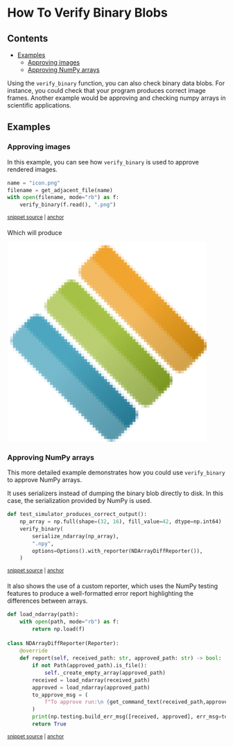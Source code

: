 # How To Verify Binary Blobs

<!-- toc -->
## Contents

  * [Examples](#examples)
    * [Approving images](#approving-images)
    * [Approving NumPy arrays](#approving-numpy-arrays)<!-- endToc -->

Using the `verify_binary` function, you can also check binary data blobs. For instance, you could check that your 
program produces correct image frames. Another example would be approving and checking numpy arrays in scientific 
applications.

## Examples

### Approving images
In this example, you can see how `verify_binary` is used to approve rendered images.

<!-- snippet: verify_binary_image -->
<a id='snippet-verify_binary_image'></a>
```py
name = "icon.png"
filename = get_adjacent_file(name)
with open(filename, mode="rb") as f:
    verify_binary(f.read(), ".png")
```
<sup><a href='/tests/test_verify.py#L183-L188' title='Snippet source file'>snippet source</a> | <a href='#snippet-verify_binary_image' title='Start of snippet'>anchor</a></sup>
<!-- endSnippet -->

Which will produce

![Approved image](../../tests/approved_files/VerifyTests.test_verify_file_binary_file.approved.png)

### Approving NumPy arrays
This more detailed example demonstrates how you could use `verify_binary` to approve NumPy arrays. 

It uses serializers instead of dumping the binary blob directly to disk. In this case, the serialization provided by NumPy is used.

<!-- snippet: verify_numpy_array -->
<a id='snippet-verify_numpy_array'></a>
```py
def test_simulator_produces_correct_output():
    np_array = np.full(shape=(32, 16), fill_value=42, dtype=np.int64)
    verify_binary(
        serialize_ndarray(np_array),
        ".npy",
        options=Options().with_reporter(NDArrayDiffReporter()),
    )
```
<sup><a href='/tests/test_example_numpy.py#L17-L27' title='Snippet source file'>snippet source</a> | <a href='#snippet-verify_numpy_array' title='Start of snippet'>anchor</a></sup>
<!-- endSnippet -->

It also shows the use of a custom reporter, which uses the NumPy testing features to produce a well-formatted error report highlighting the differences between arrays.

<!-- snippet: numpy_custom_reporter -->
<a id='snippet-numpy_custom_reporter'></a>
```py
def load_ndarray(path):
    with open(path, mode="rb") as f:
        return np.load(f)

class NDArrayDiffReporter(Reporter):
    @override
    def report(self, received_path: str, approved_path: str) -> bool:
        if not Path(approved_path).is_file():
            self._create_empty_array(approved_path)
        received = load_ndarray(received_path)
        approved = load_ndarray(approved_path)
        to_approve_msg = (
            f"To approve run:\n {get_command_text(received_path,approved_path)}"
        )
        print(np.testing.build_err_msg([received, approved], err_msg=to_approve_msg))
        return True
```
<sup><a href='/tests/test_example_numpy.py#L32-L53' title='Snippet source file'>snippet source</a> | <a href='#snippet-numpy_custom_reporter' title='Start of snippet'>anchor</a></sup>
<!-- endSnippet -->
